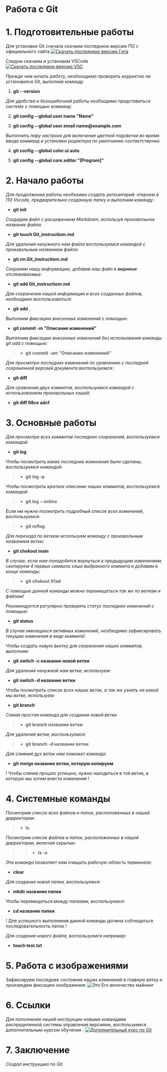 # **Работа с Git**
# 1. Подготовительные работы

Для установки Git сначала скачаем последнюю версию ПО с официального сайта  [![Скачать последнюю версию Гита](Git.png)](https://git-scm.com/downloads)

Следом скачаем и установим VSCode
[![Скачать последнюю версию VSC](VSCode.png)](https://git-scm.com/downloads)

*Прежде чем начать работу, необхоодимо проверить корректно ли установился Git, выполнив команду*

1) **git --version**

*Для удобства и безошибочной работы необходимо представиться системе с помощью комманд:*

2) __git config --global user.name "Name"__

3) __git config --global user.email name@example.com__ 

*Выполнить пару настроек для включения цветной подсветки во время ввода комманд и установки редактора по умолчанию соответственно:*

4) __git config --global color.ui auto__

5) __git config --global core.editor "[Program]"__

# 2. Начало работы

_Для продолжения работы необхоимо создать репозиторий: откроем в ПО Vscode, предварительно созданную папку и выполним команду:_

* __git init__

_Создадим файл с расширением Markdown, используя произвольное название файла:_

+ __git touch Git_instructiom.md__

_Для удаления ненужного нам файла воспользуемся командой с произвольным названием файла:_

+ __git rm Git_instructiom.md__

_Cохраним нашу информацию, добавив наш файл в ~~видимые~~ отслеживаемые:_

+ __git add Git_instructiom.md__

_Для сохранения нашей информации и всех созданных файлов, необходимо воспользоваться:_

+ __git add .__

_Выполним фиксацию внесенных изменений с помощью:_

* __git commit -m "Описание изменений"__

_Выполним фиксацию внесенных изменений без испольования команды git add с помощью:_

> * __git commit -аm "Описание изменений"__

_Для просмотра последних изменений по сравнению с последней сохраненной версией документа воспользуемся:_:

* __git diff__

_Для сравнения двух коммитов, воспользуемся командой с использованием произвольных хэшей_:

* __git diff 68ce adcf__

# 3. Основные работы

_Для просмотра всех коммитов последних сохранений, воспользуемся командой:_

* __git log__

_Чтобы посмотреть какие последние изменения были сделаны, воспользуемся командой:_

> * __git log -p__

_Чтобы посмотреть краткое описание наших коммитов, воспользуемся командой:_

> * __git log --online__

_Если нм нужно посмотреть подробный список всех изменений, воспользуемся:_

> * __git reflog__

_Для перехода по веткам используем команду с произвольным названием ветки:_

* __git chekout main__

_В случае, если нам понадобится вернуться к предыдущим изменениям, скопируем 4 первых символа хэша выбранного коммита и добавим в конце команды:_

> * __git chekout 91ad__

_С помощью данной команды можно перемещаться так же по веткам и файлам!_

_Рекомендуется регулярно проверять статус последних изменений с помощью:_

* __git status__

_В случае имеющихся активных изменений, необходимо зафиксировать текущие изменения в виде коммита!_

_Чтобы создать новую вектку для сохранения наших коммитов, выполним:_

* __git switch -c название новой ветки__

_Для удаления ненужной нам ветки, используем:_

* __git switch -d название ветки__

_Чтобы посмотреть список всех наших веток, а так же узнать на какой мы ветке, используем:_

* __git branch__

_Самая простая команда для создания новой ветки_

>* __git branch название ветки__

_Для удаления ветки, воспользуемся:_

>* __git branch -d название ветки__

_Для слияния дух веток нам поможет команда:_

* __git merge название ветки, которую копируем__

! Чтобы сляние прошло успешно, нужно находиться в той ветке, в которую мы хотим внести изменения !

# 4.  Системные команды

_Посмотрим список всех файлов и папок, расположенных в нашей дирректории:_

> * __ls__

_Посмотрим список файлов и папок, расположенных в нашей дирректории, включая скрытые:_

>> * __ls -a__

_Эта команда позволяет нам очищать рабочую область терминала:_

* __clear__

_Для создания новой папки, воспользуемся:_

* __mkdir название папки__

_Чтобы перемещаться между папками, воспользуемся:_

* __cd название папки__

! Для успешного выполнения данной команды должна соблюдаться последовательность папок !

_Для создания нового файла, воспользуемся например:_

* __touch test.txt__

# 5. Работа с изображениями

Зафиксируем последнее состояние наших изменений в главную ветку и произведем фиксацию изображения:
![Это Его величество майнинг](mining.jpeg)

# 6. Ссылки

Для пополнения нашей инструкции новыми командами распределенной системы управления версиями, воспользуемся дополнительным курсом обучения :
[![Дополнительный курс по Git](button.jpeg)](https://gb.ru/courses/1117)

# 7. Заключение

_Создал инструкцию по Git._
